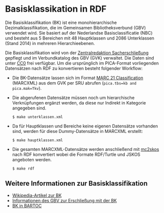 # Basisklassikation in RDF

Die Basisiklassifikation (BK) ist eine monohierarchische Dezimalklassifikation,
die im Gemeinsamen Bibliotheksverbund (GBV) verwendet wird. Sie basiert auf der
Nederlandse Basisclassificatie (NBC) und besteht aus 5 Bereichen mit 48
Hauptklassen und 2086 Unterklassen (Stand 2014) in mehreren Hierarchieebenen.

Die Basisklassifikation wird von der [Zentralredaktion Sacherschließung]
gepflegt und im Verbundkatalog des GBV (GVK) verwaltet. Die Daten sind unter
[CC0] frei verfügbar. Um die ursprünglich im PICA-Format vorliegenden
Datensätzen nach RDF zu konvertieren besteht folgender Workflow:

* Die BK-Datensätze lassen sich im Format [MARC 21 Classification] (MARCXML)
  aus dem GVK per SRU abrufen (`pica.tbs=kb and pica.mak=Tkv`).

* Die abgerufenen Datensätze müssen noch um hierarchische Verknüpfungen ergänzt
  werden, da diese nur Indirekt in Kategorie angegeben sind.

      $ make unterklassen.xml

* Da für Hauptklassen und Bereiche keine eigenen Datensätze vorhanden sind,
  werden für diese Dummy-Datensätze in MARCXML erstellt:
  
      $ make hauptklassen.xml

* Die gesamten MARCXML-Datensätze werden anschließend mit [mc2skos] nach RDF
  konvertiert wobei die Formate RDF/Turtle und JSKOS angeboten werden.

      $ make rdf

## Weitere Informationen zur Basisklassifikation

* [Wikipedia-Artikel zur BK](https://de.wikipedia.org/wiki/Basisklassifikation)
* [Informationen des GBV zur Erschließung mit der BK](https://www.gbv.de/bibliotheken/verbundbibliotheken/02Verbund/01Erschliessung/05Sacherschliessung/05Sacherschliessung_4289)
* [BK in BARTOC](http://bartoc.org/en/node/18785)


[Zentralredaktion Sacherschließung]: https://www.sub.uni-goettingen.de/kontakt/abteilungen-a-z/abteilungs-und-gruppendetails/abteilunggruppe/zentralredaktion-sacherschliessung/

[CC0]: https://creativecommons.org/publicdomain/zero/1.0/deed.de

[MARC 21 Classification]: http://www.loc.gov/marc/classification/

[mc2skos]: https://pypi.python.org/pypi/mc2skos

